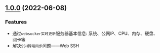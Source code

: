 ## [1.0.0](https://github.com/chaos-zhu/easynode/releases) (2022-06-08)


### Features

* 通过`websocker实时更新`服务器基本信息: 系统、公网IP、CPU、内存、硬盘、网卡等
*  解决`SSH跨端同步`问题——Web SSH


<!-- ### Bug Fixes

* 修复排序后重连socket的bug

### Trivial Changes

* 优化背景色 ([36ca9e5](https://github.com/nodejs/changelog-maker/commit/36ca9e50c5b52594713b4cd5e4c75e964e1e7c7b)) -->
